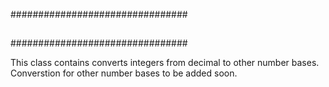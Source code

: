 ################################
##			      ##
##			      ##
################################

This class contains converts integers from decimal to other number bases. Converstion for other number bases to be added soon.
